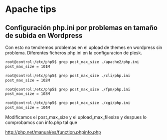 Apache tips
===========

Configuración php.ini por problemas en tamaño de subida en Wordpress
--------------------------------------------------------------------

Con esto no tendremos problemas en el upload de themes en wordpress sin problema.
Diferentes ficheros php.ini en la configuracion de plesk.

```bash
root@control:/etc/php5$ grep post_max_size ./apache2/php.ini
post_max_size = 101M

root@control:/etc/php5$ grep post_max_size ./cli/php.ini
post_max_size = 102M

root@control:/etc/php5$ grep post_max_size ./fpm/php.ini
post_max_size = 103M

root@control:/etc/php5$ grep post_max_size ./cgi/php.ini
post_max_size = 104M
```

Modificamos el post_max_size y el upload_max_filesize y despues lo comprobamos con info.php tal que

http://php.net/manual/es/function.phpinfo.php
